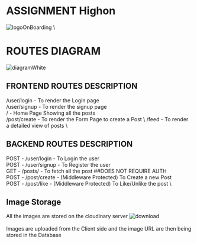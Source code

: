 # ASSIGNMENT Highon 
![logoOnBoarding](https://github.com/prakharSrivs/HighonFrontend/assets/93509188/1c6bf6fb-848e-4780-9c83-5670ec1a50f5) \


# ROUTES DIAGRAM 


![diagramWhite](https://github.com/prakharSrivs/HighonFrontend/assets/93509188/8f04cdf7-092a-44f3-9d2d-07a756242463)

## FRONTEND ROUTES DESCRIPTION 
/user/login - To render the Login page \
/user/signup - To render the signup page \
/ - Home Page Showing all the posts \
/post/create - To render the Form Page to create a Post \ 
/feed - To render a detailed view of posts \

## BACKEND ROUTES DESCRIPTION 
POST - /user/login - To Login the user \
POST - /user/signup - To Register the user \
GET - /posts/  - To fetch all the post ##DOES NOT REQUIRE AUTH \
POST - /post/create - (Middleware Protected) To Create a new Post \
POST - /post/like - (Middleware Protected) To Like/Unlike the post \

## Image Storage 
All the images are stored on the cloudinary server 
![download](https://github.com/prakharSrivs/HighonFrontend/assets/93509188/8e3d7fd1-77a6-400d-b179-00c83e0b4ca4) \
\
Images are uploaded from the Client side and the image URL are then being stored in the Database
